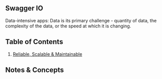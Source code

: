 ## Swagger IO 
Data-intensive apps: Data is its primary challenge - quantity of data, the complexity of the data, or the speed at which it is changing. 

## Table of Contents
1. [Reliable, Scalable & Maintainable](chapter1.md)

## Notes & Concepts
